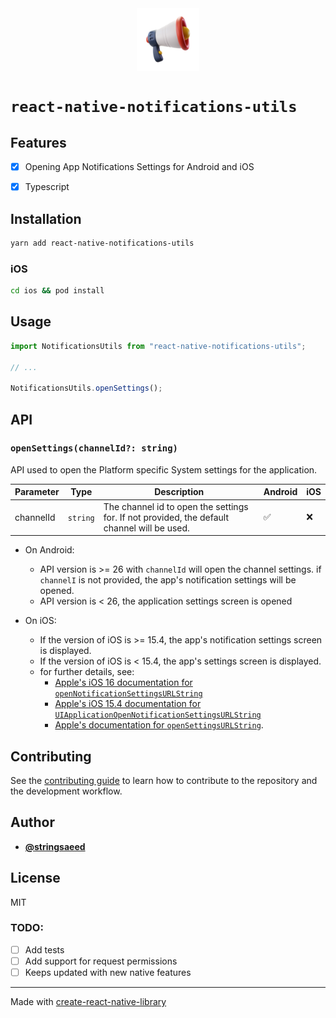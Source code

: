 <div align="center">
  <div style="margin-bottom: 24px; height: 100px">
    <img src=".github/images/icon.png" alt="React Native Notifications Utils logo" width="100px" height="100px" />
  </div>
</div>

# `react-native-notifications-utils`

## Features
- [X] Opening App Notifications Settings for Android and iOS
- [X] Typescript


## Installation
```sh
yarn add react-native-notifications-utils
```

### iOS

```sh
cd ios && pod install
```


## Usage

```typescript
import NotificationsUtils from "react-native-notifications-utils";

// ...

NotificationsUtils.openSettings();
```

## API

### `openSettings(channelId?: string)`
 API used to open the Platform specific System settings for the application.

| Parameter | Type     | Description                                                                                 | Android | iOS |
| --------- | -------- | ------------------------------------------------------------------------------------------- | ------- | --- |
| channelId | `string` | The channel id to open the settings for. If not provided, the default channel will be used. | ✅       | ❌   |

- On Android:
  - API version is >= 26 with `channelId` will open the channel settings. if `channelI` is not provided, the app's notification settings will be opened.
  - API version is < 26, the application settings screen is opened

- On iOS:
  - If the version of iOS is >= 15.4, the app's  notification settings screen is displayed.
  - If the version of iOS is < 15.4, the app's settings screen is displayed.
  - for further details, see:
    - [Apple's iOS 16 documentation for `openNotificationSettingsURLString`]( https://developer.apple.com/documentation/uikit/uiapplication/4013180-opennotificationsettingsurlstrin)
    - [Apple's iOS 15.4 documentation for `UIApplicationOpenNotificationSettingsURLString`](https://developer.apple.com/documentation/uikit/uiapplicationopennotificationsettingsurlstring)
    - [Apple's documentation for `openSettingsURLString`](https://developer.apple.com/documentation/uikit/uiapplication/1623042-opensettingsurlstring).
## Contributing

See the [contributing guide](CONTRIBUTING.md) to learn how to contribute to the repository and the development workflow.

## Author
 - [**@stringsaeed**](https://www.github.com/stringsaeed)


## License

MIT



### TODO:
- [ ] Add tests
- [ ] Add support for request permissions
- [ ] Keeps updated with new native features

---

Made with [create-react-native-library](https://github.com/callstack/react-native-builder-bob)
